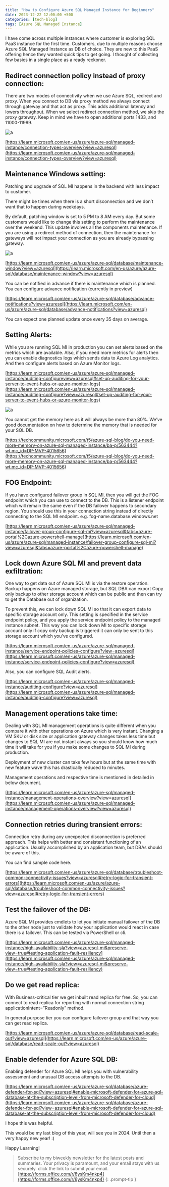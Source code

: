 ```yaml
---
title: "How to Configure Azure SQL Managed Instance for Beginners"
date: 2023-12-22 12:00:00 +500
categories: [tech-blog]
tags: [Azure SQL Managed Instance]
---
```


I have come across multiple instances where customer is exploring SQL PaaS instance for the first time.
Customers, due to multiple reasons choose Azure SQL Managed Instance as DB of choice. 
They are new to this PaaS offering hence they wanted quick tips to get going.
I thought of collecting few basics in a single place as a ready reckoner. 

## Redirect connection policy instead of proxy connection:

There are two modes of connectivity when we use Azure SQL, redirect and proxy.
When you connect to DB via proxy method we always connect through gateway and that act as proxy. This adds additional latency and lowers throughput. When we select redirect connection method, we skip the proxy gateway. Keep in mind we have to open additional ports 1433, and 11000-11999.

![a](https://raw.githubusercontent.com/qureshiaquib/qureshiaquib.github.io/main/assets/22122023/Picture1.jpg)

[https://learn.microsoft.com/en-us/azure/azure-sql/managed-instance/connection-types-overview?view=azuresql](https://learn.microsoft.com/en-us/azure/azure-sql/managed-instance/connection-types-overview?view=azuresql)


## Maintenance Windows setting: 

Patching and upgrade of SQL MI happens in the backend with less impact to customer.

There might be times when there is a short disconnection and we don’t want that to happen during weekdays.

By default, patching window is set to 5 PM to 8 AM every day. But some customers would like to change this setting to perform the maintenance over the weekend. This update involves all the components maintenance. If you are using a redirect method of connection, then the maintenance for gateways will not impact your connection as you are already bypassing gateway.

![a](https://raw.githubusercontent.com/qureshiaquib/qureshiaquib.github.io/main/assets/22122023/Picture2.jpg)

[https://learn.microsoft.com/en-us/azure/azure-sql/database/maintenance-window?view=azuresql](https://learn.microsoft.com/en-us/azure/azure-sql/database/maintenance-window?view=azuresql)

You can be notified in advance if there is maintenance which is planned.
You can configure advance notification (currently in preview)

[https://learn.microsoft.com/en-us/azure/azure-sql/database/advance-notifications?view=azuresql](https://learn.microsoft.com/en-us/azure/azure-sql/database/advance-notifications?view=azuresql)

You can expect one planned update once every 35 days on average.


## Setting Alerts:

While you are running SQL MI in production you can set alerts based on the metrics which are available.
Also, if you need more metrics for alerts then you can enable diagnostics logs which sends data to Azure Log analytics. And then configure alerts based on Azure Monitor logs.

[https://learn.microsoft.com/en-us/azure/azure-sql/managed-instance/auditing-configureview=azuresql#set-up-auditing-for-your-server-to-event-hubs-or-azure-monitor-logs](https://learn.microsoft.com/en-us/azure/azure-sql/managed-instance/auditing-configure?view=azuresql#set-up-auditing-for-your-server-to-event-hubs-or-azure-monitor-logs)

![a](https://raw.githubusercontent.com/qureshiaquib/qureshiaquib.github.io/main/assets/22122023/Picture3.jpg)

You cannot get the memory here as it will always be more than 80%.
We’ve good documentation on how to determine the memory that is needed for your SQL DB.

[https://techcommunity.microsoft.com/t5/azure-sql-blog/do-you-need-more-memory-on-azure-sql-managed-instance/ba-p/563444?wt.mc_id=DP-MVP-4015656](https://techcommunity.microsoft.com/t5/azure-sql-blog/do-you-need-more-memory-on-azure-sql-managed-instance/ba-p/563444?wt.mc_id=DP-MVP-4015656)


## FOG Endpoint: 

If you have configured failover group in SQL MI, then you will get the FOG endpoint which you can use to connect to the DB. This is a listener endpoint which will remain the same even if the DB failover happens to secondary region. You should use this in your connection string instead of directly connecting to the SQL MI endpoint.
e.g. fog-name.database.windows.net

[https://learn.microsoft.com/en-us/azure/azure-sql/managed-instance/failover-group-configure-sql-mi?view=azuresql&tabs=azure-portal%2Cazure-powershell-manage](https://learn.microsoft.com/en-us/azure/azure-sql/managed-instance/failover-group-configure-sql-mi?view=azuresql&tabs=azure-portal%2Cazure-powershell-manage)


## Lock down Azure SQL MI and prevent data exfiltration:

One way to get data out of Azure SQL MI is via the restore operation. 
Backup happens on Azure managed storage, but SQL DBA can export Copy only backup to other storage account which can be public and then can try to get the Database out of organization.

To prevent this, we can lock down SQL MI so that it can export data to specific storage account only. This setting is specified in the service endpoint policy, and you apply the service endpoint policy to the managed instance subnet.
This way you can lock down MI to specific storage account only if copy only backup is triggered it can only be sent to this storage account which you've configured.

[https://learn.microsoft.com/en-us/azure/azure-sql/managed-instance/service-endpoint-policies-configure?view=azuresql](https://learn.microsoft.com/en-us/azure/azure-sql/managed-instance/service-endpoint-policies-configure?view=azuresql)

Also, you can configure SQL Audit alerts.

[https://learn.microsoft.com/en-us/azure/azure-sql/managed-instance/auditing-configure?view=azuresql](https://learn.microsoft.com/en-us/azure/azure-sql/managed-instance/auditing-configure?view=azuresql)


## Management operations take time:

Dealing with SQL MI management operations is quite different when you compare it with other operations on Azure which is very instant. Changing a VM SKU or disk size or application gateway changes takes less time but changes to SQL MI are not instant always so you should know how much time it will take for you if you make some changes to SQL MI during production. 

Deployment of new cluster can take few hours but at the same time with new feature wave this has drastically reduced to minutes.

Management operations and respective time is mentioned in detailed in below document.

[https://learn.microsoft.com/en-us/azure/azure-sql/managed-instance/management-operations-overview?view=azuresql](https://learn.microsoft.com/en-us/azure/azure-sql/managed-instance/management-operations-overview?view=azuresql)


## Connection retries during transient errors:

Connection retry during any unexpected disconnection is preferred approach. This helps with better and consistent functioning of an application. Usually accomplished by an application team, but DBAs should be aware of this.

You can find sample code here.

[https://learn.microsoft.com/en-us/azure/azure-sql/database/troubleshoot-common-connectivity-issues?view=azuresql#retry-logic-for-transient-errors](https://learn.microsoft.com/en-us/azure/azure-sql/database/troubleshoot-common-connectivity-issues?view=azuresql#retry-logic-for-transient-errors)


## Test the failover of the DB:

Azure SQL MI provides cmdlets to let you initiate manual failover of the DB to the other node just to validate how your application would react in case there is a failover. This can be tested via PowerShell or cli.

[https://learn.microsoft.com/en-us/azure/azure-sql/managed-instance/high-availability-sla?view=azuresql-mi&preserve-view=true#testing-application-fault-resiliency](https://learn.microsoft.com/en-us/azure/azure-sql/managed-instance/high-availability-sla?view=azuresql-mi&preserve-view=true#testing-application-fault-resiliency)


## Do we get read replica:

With Business-critical tier we get inbuilt read replica for free. So, you can connect to read replica for reporting with normal connection string applicationIntent=”Readonly” method.

In general purpose tier you can configure failover group and that way you can get read replica.

[https://learn.microsoft.com/en-us/azure/azure-sql/database/read-scale-out?view=azuresql](https://learn.microsoft.com/en-us/azure/azure-sql/database/read-scale-out?view=azuresql)


## Enable defender for Azure SQL DB: 

Enabling defender for Azure SQL MI helps you with vulnerability assessment and unusual DB access attempts to the DB. 

[https://learn.microsoft.com/en-us/azure/azure-sql/database/azure-defender-for-sql?view=azuresql#enable-microsoft-defender-for-azure-sql-database-at-the-subscription-level-from-microsoft-defender-for-cloud](https://learn.microsoft.com/en-us/azure/azure-sql/database/azure-defender-for-sql?view=azuresql#enable-microsoft-defender-for-azure-sql-database-at-the-subscription-level-from-microsoft-defender-for-cloud)

I hope this was helpful.

This would be my last blog of this year, will see you in 2024. Until then a very happy new year! :)

Happy Learning!

>Subscribe to my biweekly newsletter for the latest posts and summaries. Your privacy is paramount, and your email stays with us securely.
click the link to submit your email.
[https://forms.office.com/r/6ysKm4nkp4](https://forms.office.com/r/6ysKm4nkp4)
{: .prompt-tip }
